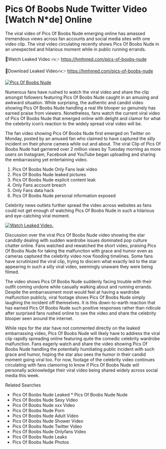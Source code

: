 ﻿# Pics Of Boobs Nude Twitter Video [Watch N*de] Online

The viral video of ﻿Pics Of Boobs Nude emerging online has amassed tremendous views across fan accounts and social media sites with one video clip. The viral video circulating recently shows ﻿Pics Of Boobs Nude in an unexpected and hilarious moment while in public running errands. 

🔴Watch Leaked Video 🔥👉  https://hmhmed.com/pics-of-boobs-nude 

🔴Download Leaked Video🔥👉  https://hmhmed.com/pics-of-boobs-nude 

[![Pics Of Boobs Nude](https://i.imgur.com/dJHk4Zq.gif)](https://hmhmed.com/pics-of-boobs-nude)

Numerous fans have rushed to watch the viral video and share the clip amongst followers featuring ﻿Pics Of Boobs Nude caught in an amusing and awkward situation. While surprising, the authentic and candid video showing ﻿Pics Of Boobs Nude handling a real life blooper so genuinely has earned praise from viewers. Nonetheless, fans watch the current viral video of ﻿Pics Of Boobs Nude that emerged online with delight and clamor for what the celebrity icon’s reaction to the widely spread viral video will be.

The fan video showing ﻿Pics Of Boobs Nude first emerged on Twitter on Monday, posted by an amused fan who claimed to have captured the silly incident on their phone camera while out and about. The viral Clip of ﻿Pics Of Boobs Nude had garnered over 2 million views by Tuesday morning as more users on Instagram, Facebook and YouTube began uploading and sharing the embarrassing yet entertaining video. 

1. ﻿Pics Of Boobs Nude Only Fans leak video
2. ﻿Pics Of Boobs Nude leaked pictures
3. ﻿Pics Of Boobs Nude explicit content leak
4. Only Fans account breach
5. Only Fans data hack
6. ﻿Pics Of Boobs Nude personal information exposed

Celebrity news outlets further spread the video across websites as fans could not get enough of watching ﻿Pics Of Boobs Nude in such a hilarious and eye-catching viral moment. 

[![Watch Leaked Video.](https://miro.medium.com/v2/resize:fit:828/format:webp/1*cilzJN44JGOrTw9NJCrNHA.gif "Watch Leaked Video")](https://hmhmed.com/pics-of-boobs-nude)

Discussion over the viral ﻿Pics Of Boobs Nude video showing the star candidly dealing with sudden wardrobe issues dominated pop culture chatter online. Fans watched and rewatched the short video, praising ﻿Pics Of Boobs Nude for taking the malfunction with grace and humor even as cameras captured the celebrity video now flooding timelines. Some fans have scrutinized the viral clip, trying to discern what exactly led to the star appearing in such a silly viral video, seemingly unaware they were being filmed.

The video shows ﻿Pics Of Boobs Nude suddenly facing trouble with their outfit coming undone while casually walking about and running errands. Despite the embarrassment most would feel at having a wardrobe malfunction publicly, viral footage shows ﻿Pics Of Boobs Nude simply laughing the incident off themselves. It is this down-to-earth reaction that has earned ﻿Pics Of Boobs Nude such positive responses rather than ridicule after surprised fans rushed online to see the video and share the celebrity blooper seen around the internet.  

While reps for the star have not commented directly on the leaked embarrassing video, ﻿Pics Of Boobs Nude will likely have to address the viral clip rapidly spreading online featuring quite the comedic celebrity wardrobe malfunction. Fans eagerly watch and share the video showing ﻿Pics Of Boobs Nude handling the potentially humiliating public incident with such grace and humor, hoping the star also sees the humor in their candid moment going viral too. For now, footage of the celebrity video continues circulating with fans clamoring to know if ﻿Pics Of Boobs Nude will personally acknowledge their viral video being shared widely across social media this week.

Related Searches
* ﻿Pics Of Boobs Nude Leaked
﻿* Pics Of Boobs Nude Nude
* ﻿Pics Of Boobs Nude Sexy Video
* ﻿Pics Of Boobs Nude xxx Video
* ﻿Pics Of Boobs Nude Porn
* ﻿Pics Of Boobs Nude Adult Video
* ﻿Pics Of Boobs Nude Shower Video
* ﻿Pics Of Boobs Nude Twitter Video
* ﻿Pics Of Boobs Nude Onlyfans Video
* ﻿Pics Of Boobs Nude Leaks
* ﻿Pics Of Boobs Nude Photos